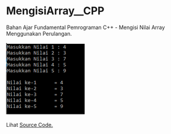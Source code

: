 # MengisiArray__CPP
Bahan Ajar Fundamental Pemrograman C++ - Mengisi Nilai Array Menggunakan Perulangan.<br><br>
<img src="https://github.com/RizkyKhapidsyah/MengisiArray__CPP/blob/master/Results/001.PNG"><br><br>
Lihat <a href="https://github.com/RizkyKhapidsyah/MengisiArray__CPP/blob/master/Source.cpp">Source Code.</a>
